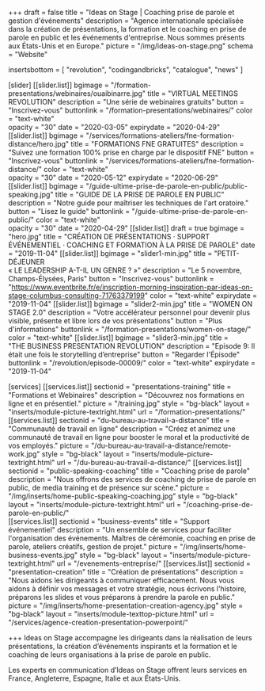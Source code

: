 +++
draft	 		= false
title 			= "Ideas on Stage | Coaching prise de parole et gestion d'événements"
description		= "Agence internationale spécialisée dans la création de présentations, la formation et le coaching en prise de parole en public et les événements d'entreprise. Nous sommes présents aux États-Unis et en Europe."
picture			= "/img/ideas-on-stage.png"
schema			= "Website"

insertsbottom	= [ "revolution", "codingandbricks", "catalogue", "news" ]

[slider]
	[[slider.list]]
		bgimage 	= "/formation-presentations/webinaires/ouaibinarre.jpg"
		title 		= "VIRTUAL MEETINGS REVOLUTION"
		description = "Une série de webinaires gratuits"
		button 		= "Inscrivez-vous"
		buttonlink	= "/formation-presentations/webinaires/"
		color		= "text-white"	
		opacity		= "30"
		date		= "2020-03-05"
		expirydate	= "2020-04-29"
	[[slider.list]]
		bgimage 	= "/services/formations-ateliers/fne-formation-distance/hero.jpg"
		title 		= "FORMATIONS FNE GRATUITES"
		description = "Suivez une formation 100% prise en charge par le dispositif FNE"
		button 		= "Inscrivez-vous"
		buttonlink	= "/services/formations-ateliers/fne-formation-distance/"
		color		= "text-white"	
		opacity		= "30"
		date		= "2020-05-12"
		expirydate	= "2020-06-29"
	[[slider.list]]
		bgimage 	= "/guide-ultime-prise-de-parole-en-public/public-speaking.jpg"
		title 		= "GUIDE DE LA PRISE DE PAROLE EN PUBLIC"
		description = "Notre guide pour maîtriser les techniques de l'art oratoire."
		button 		= "Lisez le guide"
		buttonlink	= "/guide-ultime-prise-de-parole-en-public/"
		color		= "text-white"	
		opacity		= "30"
		date		= "2020-04-29"
	[[slider.list]]
		draft		= true
		bgimage		= "hero.jpg"
		title		= "CRÉATION DE PRÉSENTATIONS · SUPPORT ÉVÉNEMENTIEL · COACHING ET FORMATION À LA PRISE DE PAROLE"
		date 		= "2019-11-04"
	[[slider.list]]
		bgimage		= "slider1-min.jpg"
		title		= "PETIT-DÉJEUNER<br />« LE LEADERSHIP A-T-IL UN GENRE ? »"
		description = "Le 5 novembre, Champs-Élysées, Paris"
		button		= "Inscrivez-vous"
		buttonlink	= "https://www.eventbrite.fr/e/inscription-morning-inspiration-par-ideas-on-stage-columbus-consulting-71763379199"
		color		= "text-white"
		expirydate	= "2019-11-04"
	[[slider.list]]
		bgimage		= "slider2-min.jpg"
		title		= "WOMEN ON STAGE 2.0"
		description = "Votre accélérateur personnel pour devenir plus visible, présente et libre lors de vos présentations"
		button		= "Plus d'informations"
		buttonlink	= "/formation-presentations/women-on-stage/"
		color 		= "text-white"
	[[slider.list]]
		bgimage		= "slider3-min.jpg"
		title		= "THE BUSINESS PRESENTATION REVOLUTION"
		description	= "Episode 9: Il était une fois le storytelling d’entreprise"
		button		= "Regarder l'Épisode"
		buttonlink	= "/revolution/episode-00009/"
		color		= "text-white"
		expirydate	= "2019-11-04"

[services]
	[[services.list]]
		sectionid	= "presentations-training"
		title		= "Formations et Webinaires"
		description	= "Découvrez nos formations en ligne et en présentiel."
		picture		= "/training.jpg"
		style		= "bg-black"
		layout		= "inserts/module-picture-textright.html"
		url			= "/formation-presentations/"
	[[services.list]]
		sectionid	= "du-bureau-au-travail-a-distance"
		title		= "Communauté de travail en ligne"
		description	= "Créez et animez une communauté de travail en ligne pour booster le moral et la productivité de vos employés."
		picture		= "/du-bureau-au-travail-a-distance/remote-work.jpg"
		style		= "bg-black"
		layout		= "inserts/module-picture-textright.html"
		url			= "/du-bureau-au-travail-a-distance/"
	[[services.list]]
		sectionid	= "public-speaking-coaching"
		title		= "Coaching prise de parole"
		description	= "Nous offrons des services de coaching de prise de parole en public, de media training et de présence sur scène."
		picture		= "/img/inserts/home-public-speaking-coaching.jpg"
		style		= "bg-black"
		layout		= "inserts/module-picture-textright.html"
		url			= "/coaching-prise-de-parole-en-public/"	
	[[services.list]]
		sectionid	= "business-events"
		title		= "Support événementiel"
		description	= "Un ensemble de services pour faciliter l'organisation des événements. Maîtres de cérémonie, coaching en prise de parole, ateliers créatifs, gestion de projet."
		picture		= "/img/inserts/home-business-events.jpg"
		style		= "bg-black"
		layout		= "inserts/module-picture-textright.html"
		url			= "/evenements-entreprise/"
	[[services.list]]
		sectionid	= "presentation-creation"
		title		= "Création de présentations"
		description	= "Nous aidons les dirigeants à communiquer efficacement. Nous vous aidons à définir vos messages et votre stratégie, nous écrivons l'histoire, préparons les slides et vous préparons à prendre la parole en public."
		picture		= "/img/inserts/home-presentation-creation-agency.jpg"
		style		= "bg-black"
		layout		= "inserts/module-texttop-picture.html"
		url			= "/services/agence-creation-presentation-powerpoint/"

+++
Ideas on Stage accompagne les dirigeants dans la réalisation de leurs présentations, la création d’événements inspirants et la formation et le coaching de leurs organisations à la prise de parole en public.

Les experts en communication d’Ideas on Stage offrent leurs services en France, Angleterre, Espagne, Italie et aux États-Unis.
